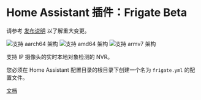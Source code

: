 # Home Assistant 插件：Frigate Beta

请参考 [发布说明](https://github.com/blakeblackshear/frigate/releases) 以了解重大变更。

![支持 aarch64 架构][aarch64-shield] ![支持 amd64 架构][amd64-shield] ![支持 armv7 架构][armv7-shield]

支持 IP 摄像头的实时本地对象检测的 NVR。

您必须在 Home Assistant 配置目录的根目录下创建一个名为 `frigate.yml` 的配置文件。

[文档](https://docs.frigate.video)

[aarch64-shield]: https://img.shields.io/badge/aarch64-yes-green.svg
[amd64-shield]: https://img.shields.io/badge/amd64-yes-green.svg
[armv7-shield]: https://img.shields.io/badge/armv7-yes-green.svg